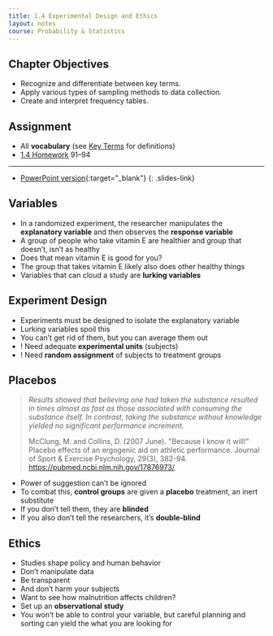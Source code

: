 ```yaml
---
title: 1.4 Experimental Design and Ethics
layout: notes
course: Probability & Statistics
---
```


## Chapter Objectives

- Recognize and differentiate between key terms.
- Apply various types of sampling methods to data collection.
- Create and interpret frequency tables.

## Assignment

- All **vocabulary** (see [Key Terms](https://openstax.org/books/statistics/pages/1-key-terms) for definitions)
- [1.4 Homework](https://openstax.org/books/statistics/pages/1-homework#fs-idm36883600) 91–94

---

- [PowerPoint version](https://1drv.ms/p/c/c4097c61e06a2b97/EdYCA9obTLtGspaxL_LwhAABdXhCK-rqB6xWPhE8y8nOZw){:target="_blank"}
{: .slides-link}

## Variables

- In a randomized experiment, the researcher manipulates the **explanatory variable** and then observes the **response variable**
- A group of people who take vitamin E are healthier and group that doesn’t, isn’t as healthy
- Does that mean vitamin E is good for you?
- The group that takes vitamin E likely also does other healthy things
- Variables that can cloud a study are **lurking variables**

## Experiment Design

- Experiments must be designed to isolate the explanatory variable
- Lurking variables spoil this
- You can’t get rid of them, but you can average them out
- ! Need adequate **experimental units** (subjects)
- ! Need **random assignment** of subjects to treatment groups

## Placebos

> *Results showed that believing one had taken the substance resulted in times almost as fast as those associated with consuming the substance itself. In contrast, taking the substance without knowledge yielded no significant performance increment.*
>
> McClung, M. and Collins, D. (2007 June). "Because I know it will!" Placebo effects of an ergogenic aid on athletic performance. Journal of Sport & Exercise Psychology, 29(3), 382-94.
> <https://pubmed.ncbi.nlm.nih.gov/17876973/>

- Power of suggestion can’t be ignored
- To combat this, **control groups** are given a **placebo** treatment, an inert substitute
- If you don’t tell them, they are **blinded**
- If you also don’t tell the researchers, it’s **double-blind**

## Ethics

- Studies shape policy and human behavior
- Don’t manipulate data
- Be transparent
- And don’t harm your subjects
- Want to see how malnutrition affects children?
- Set up an **observational study**
- You won’t be able to control your variable, but careful planning and sorting can yield the what you are looking for
